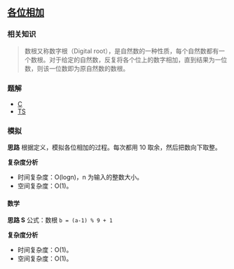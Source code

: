 ## [各位相加](https://leetcode.cn/problems/add-digits/)

### 相关知识
> 数根又称数字根（Digital root），是自然数的一种性质，每个自然数都有一个数根。对于给定的自然数，反复将各个位上的数字相加，直到结果为一位数，则该一位数即为原自然数的数根。

### 题解
+ [C](../../c/384/258.c)
+ [TS](../../ts/384/258.ts)

### 模拟
**思路**
根据定义，模拟各位相加的过程。每次都用 10 取余，然后把数向下取整。

**复杂度分析**
+ 时间复杂度：O(logn)，n 为输入的整数大小。
+ 空间复杂度：O(1)。

#### 数学
**思路 S**
公式：数根 `b = (a-1) % 9 + 1`

**复杂度分析**
+ 时间复杂度：O(1)。
+ 空间复杂度：O(1)。